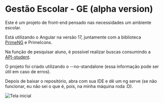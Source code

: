 # Gestão Escolar - GE (alpha version)

Este é um projeto de front-end pensado nas necessidades um ambiente escolar.

Está utilizando o Angular na versão 17, juntamente com a biblioteca [PrimeNG](https://primeng.org/installation) e PrimeIcons.

Na função de pesquisar aluno, é possível realizar buscas consumindo a [API-student](https://github.com/esteniovasc/API-student).

O projeto foi criado utilizando o --no-standalone (essa informação pode ser útil em caso de erros).

Depois de baixar o repositório, abra com sua IDE e dê um ng serve (se não funcionar, eu não sei o que é, pois, na minha máquina roda :D).

![Tela inicial ](https://i.ibb.co/8shN5Zj/Captura-de-tela-2024-09-12-190334.png)
